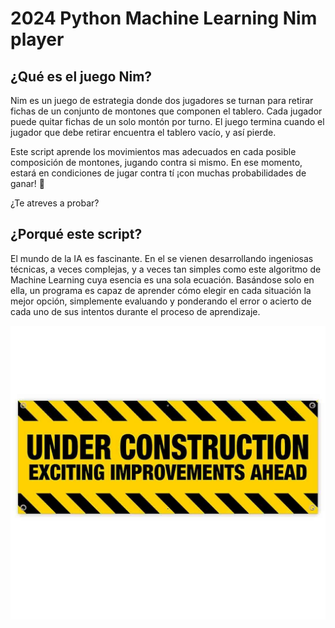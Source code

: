 <link rel="stylesheet" href="css/styles.css">

# 2024 Python Machine Learning Nim player

## ¿Qué es el juego Nim?

Nim es un juego de estrategia donde dos jugadores se turnan para retirar fichas de un conjunto de montones que componen el tablero. Cada jugador puede quitar fichas de un solo montón por turno. El juego termina cuando el jugador que debe retirar encuentra el tablero vacío, y así pierde.

Este script aprende los movimientos mas adecuados en cada posible composición de montones, jugando contra si mismo. En ese momento, estará en condiciones de jugar contra tí ¡con muchas probabilidades de ganar! 🙂

¿Te atreves a probar?


## ¿Porqué este script?

El mundo de la IA es fascinante. En el se vienen desarrollando ingeniosas técnicas, a veces complejas, y a veces tan simples como este algoritmo de Machine Learning cuya esencia es una sola ecuación. Basándose solo en ella, un programa es capaz de aprender cómo elegir en cada situación la mejor opción, simplemente evaluando y ponderando el error o acierto de cada uno de sus intentos durante el proceso de aprendizaje.

![Under Construction](images/under_construction.jpg)